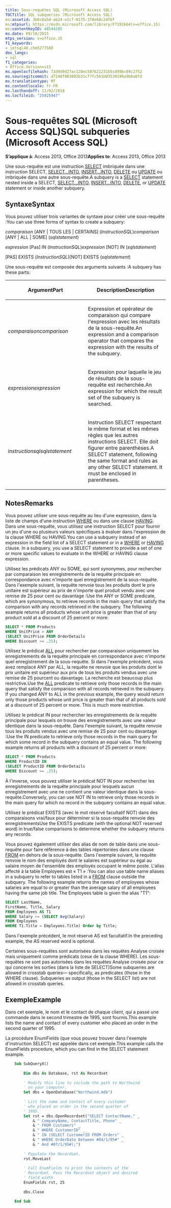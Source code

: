 ```yaml
---
title: Sous-requêtes SQL (Microsoft Access SQL)
TOCTitle: SQL subqueries (Microsoft Access SQL)
ms:assetid: 3b6c0a5d-ab24-e1cf-0175-3f8e68c2dfbf
ms:mtpsurl: https://msdn.microsoft.com/library/Ff192664(v=office.15)
ms:contentKeyID: 48544285
ms.date: 09/18/2015
mtps_version: v=office.15
f1_keywords:
- jetsql40.chm5277580
dev_langs:
- sql
f1_categories:
- Office.Version=v15
ms.openlocfilehash: 72d9d9d27ac128ec587621231b5c899bc89c2752
ms.sourcegitcommit: d7248f803002b31cf7fc561b03530199a9b0a8fd
ms.translationtype: MT
ms.contentlocale: fr-FR
ms.lasthandoff: 11/02/2018
ms.locfileid: "25925947"
---
```

# <a name="sql-subqueries-microsoft-access-sql"></a><span data-ttu-id="367f1-102">Sous-requêtes SQL (Microsoft Access SQL)</span><span class="sxs-lookup"><span data-stu-id="367f1-102">SQL subqueries (Microsoft Access SQL)</span></span>


<span data-ttu-id="367f1-103">**S’applique à**: Access 2013, Office 2013</span><span class="sxs-lookup"><span data-stu-id="367f1-103">**Applies to**: Access 2013, Office 2013</span></span>

<span data-ttu-id="367f1-104">Une sous-requête est une instruction [SELECT](select-statement-microsoft-access-sql.md) imbriquée dans une instruction SELECT, [SELECT…INTO](select-into-statement-microsoft-access-sql.md), [INSERT…INTO](insert-into-statement-microsoft-access-sql.md), [DELETE](delete-statement-microsoft-access-sql.md) ou [UPDATE](update-statement-microsoft-access-sql.md) ou imbriquée dans une autre sous-requête.</span><span class="sxs-lookup"><span data-stu-id="367f1-104">A subquery is a [SELECT](select-statement-microsoft-access-sql.md) statement nested inside a SELECT, [SELECT…INTO](select-into-statement-microsoft-access-sql.md), [INSERT…INTO](insert-into-statement-microsoft-access-sql.md), [DELETE](delete-statement-microsoft-access-sql.md), or [UPDATE](update-statement-microsoft-access-sql.md) statement or inside another subquery.</span></span>

## <a name="syntax"></a><span data-ttu-id="367f1-105">Syntaxe</span><span class="sxs-lookup"><span data-stu-id="367f1-105">Syntax</span></span>

<span data-ttu-id="367f1-106">Vous pouvez utiliser trois variantes de syntaxe pour créer une sous-requête :</span><span class="sxs-lookup"><span data-stu-id="367f1-106">You can use three forms of syntax to create a subquery:</span></span>

<span data-ttu-id="367f1-107">*comparaison* \[ANY | TOUS LES | CERTAINS\] (*InstructionSQL*)</span><span class="sxs-lookup"><span data-stu-id="367f1-107">*comparison* \[ANY | ALL | SOME\] (*sqlstatement*)</span></span>

<span data-ttu-id="367f1-108">*expression* \[Pas\] IN (*InstructionSQL*)</span><span class="sxs-lookup"><span data-stu-id="367f1-108">*expression* \[NOT\] IN (*sqlstatement*)</span></span>

<span data-ttu-id="367f1-109">\[PAS\] EXISTS (*InstructionSQL*)</span><span class="sxs-lookup"><span data-stu-id="367f1-109">\[NOT\] EXISTS (*sqlstatement*)</span></span>

<span data-ttu-id="367f1-110">Une sous-requête est composée des arguments suivants :</span><span class="sxs-lookup"><span data-stu-id="367f1-110">A subquery has these parts:</span></span>

<table>
<colgroup>
<col style="width: 50%" />
<col style="width: 50%" />
</colgroup>
<thead>
<tr class="header">
<th><p><span data-ttu-id="367f1-111">Argument</span><span class="sxs-lookup"><span data-stu-id="367f1-111">Part</span></span></p></th>
<th><p><span data-ttu-id="367f1-112">Description</span><span class="sxs-lookup"><span data-stu-id="367f1-112">Description</span></span></p></th>
</tr>
</thead>
<tbody>
<tr class="odd">
<td><p><span data-ttu-id="367f1-113"><em>comparaison</em></span><span class="sxs-lookup"><span data-stu-id="367f1-113"><em>comparison</em></span></span></p></td>
<td><p><span data-ttu-id="367f1-114">Expression et opérateur de comparaison qui compare l'expression avec les résultats de la sous-requête.</span><span class="sxs-lookup"><span data-stu-id="367f1-114">An expression and a comparison operator that compares the expression with the results of the subquery.</span></span></p></td>
</tr>
<tr class="even">
<td><p><span data-ttu-id="367f1-115"><em>expression</em></span><span class="sxs-lookup"><span data-stu-id="367f1-115"><em>expression</em></span></span></p></td>
<td><p><span data-ttu-id="367f1-116">Expression pour laquelle le jeu de résultats de la sous-requête est recherchée.</span><span class="sxs-lookup"><span data-stu-id="367f1-116">An expression for which the result set of the subquery is searched.</span></span></p></td>
</tr>
<tr class="odd">
<td><p><span data-ttu-id="367f1-117"><em>instructionsql</em></span><span class="sxs-lookup"><span data-stu-id="367f1-117"><em>sqlstatement</em></span></span></p></td>
<td><p><span data-ttu-id="367f1-p101">Instruction SELECT respectant le même format et les mêmes règles que les autres instructions SELECT. Elle doit figurer entre parenthèses.</span><span class="sxs-lookup"><span data-stu-id="367f1-p101">A SELECT statement, following the same format and rules as any other SELECT statement. It must be enclosed in parentheses.</span></span></p></td>
</tr>
</tbody>
</table>


## <a name="remarks"></a><span data-ttu-id="367f1-120">Notes</span><span class="sxs-lookup"><span data-stu-id="367f1-120">Remarks</span></span>

<span data-ttu-id="367f1-p102">Vous pouvez utiliser une sous-requête au lieu d'une expression, dans la liste de champs d'une instruction [WHERE](https://msdn.microsoft.com/library/ff195245\(v=office.15\)) ou dans une clause [HAVING](https://msdn.microsoft.com/library/ff193795\(v=office.15\)). Dans une sous-requête, vous utilisez une instruction SELECT pour fournir un jeu d'une ou plusieurs valeurs spécifiques à évaluer dans l'expression de la clause WHERE ou HAVING.</span><span class="sxs-lookup"><span data-stu-id="367f1-p102">You can use a subquery instead of an expression in the field list of a SELECT statement or in a [WHERE](https://msdn.microsoft.com/library/ff195245\(v=office.15\)) or [HAVING](https://msdn.microsoft.com/library/ff193795\(v=office.15\)) clause. In a subquery, you use a SELECT statement to provide a set of one or more specific values to evaluate in the WHERE or HAVING clause expression.</span></span>

<span data-ttu-id="367f1-p103">Utilisez les prédicats ANY ou SOME, qui sont synonymes, pour rechercher par comparaison les enregistrements de la requête principale en correspondance avec n'importe quel enregistrement de la sous-requête. Dans l'exemple suivant, la requête renvoie tous les produits dont le prix unitaire est supérieur au prix de n'importe quel produit vendu avec une remise de 25 pour cent ou davantage :</span><span class="sxs-lookup"><span data-stu-id="367f1-p103">Use the ANY or SOME predicate, which are synonymous, to retrieve records in the main query that satisfy the comparison with any records retrieved in the subquery. The following example returns all products whose unit price is greater than that of any product sold at a discount of 25 percent or more:</span></span>

```sql
SELECT * FROM Products 
WHERE UnitPrice > ANY 
(SELECT UnitPrice FROM OrderDetails 
WHERE Discount >= .25);
```

<span data-ttu-id="367f1-p104">Utilisez le prédicat [ALL](https://msdn.microsoft.com/library/ff195711\(v=office.15\)) pour rechercher par comparaison uniquement les enregistrements de la requête principale en correspondance avec n'importe quel enregistrement de la sous-requête. Si dans l'exemple précédent, vous avez remplacé ANY par ALL, la requête ne renvoie que les produits dont le prix unitaire est supérieur aux prix de tous les produits vendus avec une remise de 25 pourcent ou davantage. La recherche est beaucoup plus restrictive.</span><span class="sxs-lookup"><span data-stu-id="367f1-p104">Use the [ALL](https://msdn.microsoft.com/library/ff195711\(v=office.15\)) predicate to retrieve only those records in the main query that satisfy the comparison with all records retrieved in the subquery. If you changed ANY to ALL in the previous example, the query would return only those products whose unit price is greater than that of all products sold at a discount of 25 percent or more. This is much more restrictive.</span></span>

<span data-ttu-id="367f1-p105">Utilisez le prédicat IN pour rechercher les enregistrements de la requête principale pour lesquels on trouve des enregistrements avec une valeur identique dans la sous-requête. Dans l'exemple suivant, la requête renvoie tous les produits vendus avec une remise de 25 pour cent ou davantage :</span><span class="sxs-lookup"><span data-stu-id="367f1-p105">Use the IN predicate to retrieve only those records in the main query for which some record in the subquery contains an equal value. The following example returns all products with a discount of 25 percent or more:</span></span>

```sql
SELECT * FROM Products 
WHERE ProductID IN 
(SELECT ProductID FROM OrderDetails 
WHERE Discount >= .25);
```

<span data-ttu-id="367f1-130">À l'inverse, vous pouvez utiliser le prédicat NOT IN pour rechercher les enregistrements de la requête principale pour lesquels aucun enregistrement avec une ne contient une valeur identique dans la sous-requête.</span><span class="sxs-lookup"><span data-stu-id="367f1-130">Conversely, you can use NOT IN to retrieve only those records in the main query for which no record in the subquery contains an equal value.</span></span>

<span data-ttu-id="367f1-131">Utilisez le prédicat EXISTS (avec le mot réservé facultatif NOT) dans des comparaisons vrai/faux pour déterminer si la sous-requête renvoie des enregistrements</span><span class="sxs-lookup"><span data-stu-id="367f1-131">Use the EXISTS predicate (with the optional NOT reserved word) in true/false comparisons to determine whether the subquery returns any records.</span></span>

<span data-ttu-id="367f1-p106">Vous pouvez également utiliser des alias de nom de table dans une sous-requête pour faire référence à des tables répertoriées dans une clause [FROM](https://msdn.microsoft.com/library/ff836674\(v=office.15\)) en dehors de la sous-requête. Dans l'exemple suivant, la requête renvoie le nom des employés dont le salaires est supérieur ou égal au salaire moyen de l'ensemble des employés occupant le même poste. L'alias affecté à la table Employees est « T1 » :</span><span class="sxs-lookup"><span data-stu-id="367f1-p106">You can also use table name aliases in a subquery to refer to tables listed in a [FROM](https://msdn.microsoft.com/library/ff836674\(v=office.15\)) clause outside the subquery. The following example returns the names of employees whose salaries are equal to or greater than the average salary of all employees having the same job title. The Employees table is given the alias "T1":</span></span>

```sql
SELECT LastName,
FirstName, Title, Salary 
FROM Employees AS T1 
WHERE Salary >= (SELECT Avg(Salary) 
FROM Employees 
WHERE T1.Title = Employees.Title) Order by Title;
```

<span data-ttu-id="367f1-135">Dans l'exemple précédent, le mot réservé AS est facultatif.</span><span class="sxs-lookup"><span data-stu-id="367f1-135">In the preceding example, the AS reserved word is optional.</span></span>

<span data-ttu-id="367f1-p107">Certaines sous-requêtes sont autorisées dans les requêtes Analyse croisée mais uniquement comme prédicats (ceux de la clause WHERE). Les sous-requêtes ne sont pas autorisées dans les requêtes Analyse croisée pour ce qui concerne les sorties (dans la liste de SELECT)</span><span class="sxs-lookup"><span data-stu-id="367f1-p107">Some subqueries are allowed in crosstab queries— specifically, as predicates (those in the WHERE clause). Subqueries as output (those in the SELECT list) are not allowed in crosstab queries.</span></span>

## <a name="example"></a><span data-ttu-id="367f1-138">Exemple</span><span class="sxs-lookup"><span data-stu-id="367f1-138">Example</span></span>

<span data-ttu-id="367f1-139">Dans cet exemple, le nom et le contact de chaque client, qui a passé une commande dans le second trimestre de 1995, sont fournis.</span><span class="sxs-lookup"><span data-stu-id="367f1-139">This example lists the name and contact of every customer who placed an order in the second quarter of 1995.</span></span>

<span data-ttu-id="367f1-140">La procédure EnumFields (que vous pouvez trouver dans l'exemple d'instruction SELECT) est appelée dans cet exemple.</span><span class="sxs-lookup"><span data-stu-id="367f1-140">This example calls the EnumFields procedure, which you can find in the SELECT statement example.</span></span>

```vb
    Sub SubQueryX() 
     
        Dim dbs As Database, rst As Recordset 
     
        ' Modify this line to include the path to Northwind 
        ' on your computer. 
        Set dbs = OpenDatabase("Northwind.mdb") 
         
        ' List the name and contact of every customer  
        ' who placed an order in the second quarter of 
        ' 1995. 
        Set rst = dbs.OpenRecordset("SELECT ContactName," _ 
            & " CompanyName, ContactTitle, Phone" _ 
            & " FROM Customers" _ 
            & " WHERE CustomerID" _ 
            & " IN (SELECT CustomerID FROM Orders" _ 
            & " WHERE OrderDate Between #04/1/95#" _ 
            & " And #07/1/95#);") 
         
        ' Populate the Recordset. 
        rst.MoveLast 
         
        ' Call EnumFields to print the contents of the  
        ' Recordset. Pass the Recordset object and desired 
        ' field width. 
        EnumFields rst, 25 
     
        dbs.Close 
     
    End Sub
```
